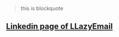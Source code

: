 
> this is blockquote


## [Linkedin page of LLazyEmail](https://www.linkedin.com/company/llazyemail/)
